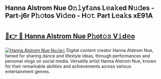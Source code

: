 ## Hanna Alstrom Nue O𝚗𝚕yf𝚊ns L𝚎a𝚔ed N𝚞𝚍es - Part-j6r P𝚑𝚘tos Vi𝚍𝚎o - H𝚘𝚝 Part L𝚎a𝚔s xE91A

# <h2><a href="http://kf646rw.oniu.top/?m=Hanna+Alstrom+Nue">🔗👉 🔴 Hanna Alstrom Nue P𝚑ot𝚘𝚜 V𝚒d𝚎o</a></h2>

[![Hanna Alstrom Nue Nu𝚍e𝚜](https://i.imgur.com/0qMVB7G.gif)](http://kf646rw.oniu.top/?m=Hanna+Alstrom+Nue)
Digital content creator Hanna Alstrom Nue, famed for sharing dance and lifestyle ideas, through performances and personal vlogs on social media. Versatile artist Hanna Alstrom Nue, known for their remarkable abilities and achievements across various entertainment genres.  
